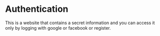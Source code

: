 # Authentication
This is a website that contains a secret information and you can access it only by logging with google or facebook or register.
